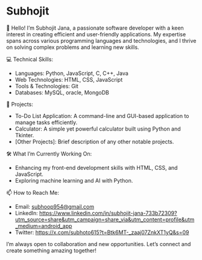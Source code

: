 # Subhojit
👋 Hello! I’m Subhojit Jana, a passionate software developer with a keen interest in creating efficient and user-friendly applications.
My expertise spans across various programming languages and technologies, and I thrive on solving complex problems and learning new skills.

💻 Technical Skills:
  * Languages: Python, JavaScript, C, C++, Java
  * Web Technologies: HTML, CSS, JavaScript
  * Tools & Technologies: Git
  * Databases: MySQL, oracle, MongoDB

🌟 Projects:
  * To-Do List Application: A command-line and GUI-based application to manage tasks efficiently.
  * Calculator: A simple yet powerful calculator built using Python and Tkinter.
  * [Other Projects]: Brief description of any other notable projects.

🛠️ What I’m Currently Working On:
  * Enhancing my front-end development skills with HTML, CSS, and JavaScript.
  * Exploring machine learning and AI with Python.

📫 How to Reach Me:
  * Email: subhoop954@gmail.com
  * LinkedIn: https://www.linkedin.com/in/subhojit-jana-733b72309?utm_source=share&utm_campaign=share_via&utm_content=profile&utm_medium=android_app
  * Twitter: https://x.com/subhoto615?t=Btk6MT-_zaaj07ZnkXT1yQ&s=09

I’m always open to collaboration and new opportunities. Let’s connect and create something amazing together!
